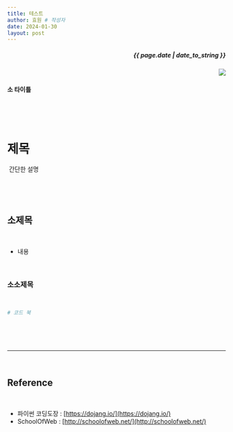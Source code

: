 ```yaml
---
title: 테스트
author: 효원 # 작성자 
date: 2024-01-30
layout: post
---
```


<h5><p align="right"> {{ page.date | date_to_string }} </p></h5>
<!-- 코드 상단 :  -->
<a href="https://hits.seeyoufarm.com">
<img align="right" src="https://hits.seeyoufarm.com/api/count/incr/badge.svg?url=https://github.com/Jerrykim91/jerrykim91.github.io"/></a> 

<br>



#### 소 타이틀
​
  
​
# 제목
​
간단한 설명

<br>
  
​
## 소제목
​
- 내용
​


​
### 소소제목
​
```py
# 코드 북
```
​
<br><br>
​

---
​
​
## Reference
​
- 파이썬 코딩도장   :  [https://dojang.io/](https://dojang.io/)
- SchoolOfWeb   :   [http://schoolofweb.net/](http://schoolofweb.net/)



<!-- 코드 하단 -->
<br>
<script src="https://utteranc.es/client.js"
    repo="Jerrykim91/jerrykim91.github.io"
    issue-term="title"
    label="😎"
    theme="github-light"
    crossorigin="anonymous"
    async>
</script>
<br>